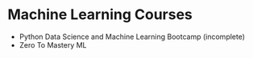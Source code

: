 # Machine Learning Courses

* Python Data Science and Machine Learning Bootcamp (incomplete)
* Zero To Mastery ML
